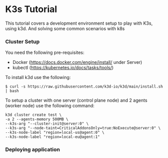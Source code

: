 # K3s Tutorial

This tutorial covers a development environment setup to play with K3s, using k3d. And solving some common scenarios with k8s



### Cluster Setup

You need the following pre-requisites:

- Docker (https://docs.docker.com/engine/install/ under Server)
- kubectl (https://kubernetes.io/docs/tasks/tools/)



To install k3d use the following:

```
$ curl -s https://raw.githubusercontent.com/k3d-io/k3d/main/install.sh | bash
```



To setup a cluster with one server (control plane node) and 2 agents (worker node) use the following command:

```
k3d cluster create test \
-a 2 --agents-memory 500MB \
--k3s-arg "--cluster-init@server:0" \
--k3s-arg "--node-taint=CriticalAddonsOnly=true:NoExecute@server:0" \
--k3s-node-label "region=local-us@agent:0" \
--k3s-node-label "region=local-eu@agent:1"

```

### Deploying application






